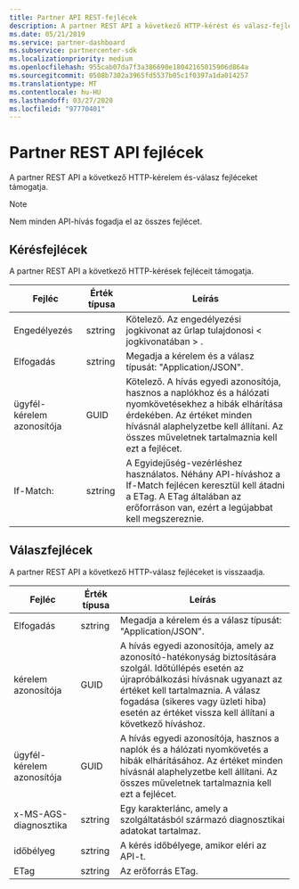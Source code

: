 ```yaml
---
title: Partner API REST-fejlécek
description: A partner REST API a következő HTTP-kérést és válasz-fejléceket támogatja.
ms.date: 05/21/2019
ms.service: partner-dashboard
ms.subservice: partnercenter-sdk
ms.localizationpriority: medium
ms.openlocfilehash: 955cab07da7f3a386690e18042165015906d864a
ms.sourcegitcommit: 0508b7302a3965fd5537b05c1f0397a1da014257
ms.translationtype: MT
ms.contentlocale: hu-HU
ms.lasthandoff: 03/27/2020
ms.locfileid: "97770401"
---
```

# <a name="partner-rest-api-headers"></a>Partner REST API fejlécek

A partner REST API a következő HTTP-kérelem és-válasz fejléceket támogatja.

> [!NOTE]
> Nem minden API-hívás fogadja el az összes fejlécet.

## <a name="request-headers"></a>Kérésfejlécek

A partner REST API a következő HTTP-kérések fejléceit támogatja.

| Fejléc                       | Érték típusa | Leírás                                                                            |
|------------------------------|------------|----------------------------------------------------------------------------------------|
| Engedélyezés           | sztring     | Kötelező. Az engedélyezési jogkivonat az űrlap tulajdonosi &lt; jogkivonatában &gt; .                    |
| Elfogadás                  | sztring     | Megadja a kérelem és a válasz típusát: "Application/JSON".                           |
| ügyfél-kérelem azonosítója         | GUID       | Kötelező. A hívás egyedi azonosítója, hasznos a naplókhoz és a hálózati nyomkövetésekhez a hibák elhárítása érdekében. Az értéket minden hívásnál alaphelyzetbe kell állítani. Az összes műveletnek tartalmaznia kell ezt a fejlécet. |
| If-Match:                    | sztring     | A Egyidejűség-vezérléshez használatos. Néhány API-híváshoz a If-Match fejlécen keresztül kell átadni a ETag. A ETag általában az erőforráson van, ezért a legújabbat kell megszereznie. |

## <a name="response-headers"></a>Válaszfejlécek

A partner REST API a következő HTTP-válasz fejléceket is visszaadja.

| Fejléc                    | Érték típusa | Leírás                                                                                                               |
|-------------------|------------|--------------------------------------------------------------------------------------------------|
| Elfogadás                | sztring     | Megadja a kérelem és a válasz típusát: "Application/JSON".                                     |
| kérelem azonosítója        | GUID       | A hívás egyedi azonosítója, amely az azonosító-hatékonyság biztosítására szolgál. Időtúllépés esetén az újrapróbálkozási hívásnak ugyanazt az értéket kell tartalmaznia. A válasz fogadása (sikeres vagy üzleti hiba) esetén az értéket vissza kell állítani a következő híváshoz. |
| ügyfél-kérelem azonosítója| GUID| A hívás egyedi azonosítója, hasznos a naplók és a hálózati nyomkövetés a hibák elhárításához. Az értéket minden hívásnál alaphelyzetbe kell állítani. Az összes műveletnek tartalmaznia kell ezt a fejlécet.                                                |
| x-MS-AGS-diagnosztika   | sztring | Egy karakterlánc, amely a szolgáltatásból származó diagnosztikai adatokat tartalmaz.
| időbélyeg|sztring | A kérés időbélyege, amikor eléri az API-t.
|ETag |sztring | Az erőforrás ETag.
